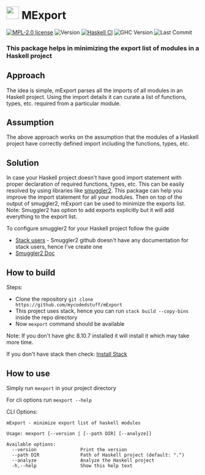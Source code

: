 # <image src="https://wiki.haskell.org/wikistatic/haskellwiki_logo.png?e89e3" width=33> MExport
[![MPL-2.0 license](https://img.shields.io/badge/license-MPL--2.0-blue.svg)](https://github.com/mycodedstuff/mExport/blob/master/LICENSE)
![Version](https://img.shields.io/badge/version-v0.0.1-blue)
[![Haskell CI](https://github.com/mycodedstuff/mExport/actions/workflows/haskell.yaml/badge.svg)](https://github.com/mycodedstuff/mExport/actions/workflows/haskell.yaml)
![GHC Version](https://img.shields.io/badge/ghc-v8.10.7-brightgreen)
![Last Commit](https://img.shields.io/github/last-commit/mycodedstuff/mExport/main)

### This package helps in minimizing the export list of modules in a Haskell project

## Approach

The idea is simple, mExport parses all the imports of all modules in an Haskell project. Using the import details it can curate a list of functions, types, etc. required from a particular module.


## Assumption

The above approach works on the assumption that the modules of a Haskell project have correctly defined import including the functions, types, etc.

## Solution

In case your Haskell project doesn't have good import statement with proper declaration of required functions, types, etc.
This can be easily resolved by using libraries like [smuggler2](https://github.com/jrp2014/smuggler2). This package can help you improve the import statement for all your modules. Then on top of the output of smuggler2, mExport can be used to minimize the exports list.
Note: Smuggler2 has option to add exports explicitly but it will add everything to the export list.

To configure smuggler2 for your Haskell project follow the guide
- <a href="https://github.com/mycodedstuff/mExport/blob/main/wiki/smuggler2-stack.md" target="_blank">Stack users</a> - Smuggler2 github doesn't have any documentation for stack users, hence I've create one
- <a href="https://github.com/jrp2014/smuggler2/blob/master/README.md" target="_blank">Smuggler2 Doc</a>


## How to build
Steps:
- Clone the repository `git clone https://github.com/mycodedstuff/mExport`
- This project uses stack, hence you can run `stack build --copy-bins` inside the repo directory
- Now `mexport` command should be available

Note: If you don't have ghc 8.10.7 installed it will install it which may take more time.

If you don't have stack then check: [Install Stack](https://docs.haskellstack.org/en/stable/install_and_upgrade/)


## How to use
Simply run `mexport` in your project directory

For cli options run `mexport --help`

CLI Options:
```
mExport - minimize export list of haskell modules

Usage: mexport [--version | [--path DIR] [--analyze]]

Available options:
  --version                Print the version
  --path DIR               Path of Haskell project (default: ".")
  --analyze                Analyze the Haskell project
  -h,--help                Show this help text
```
